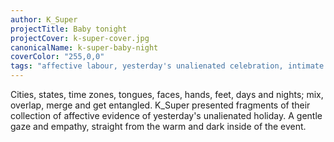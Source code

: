 ```yaml
---
author: K_Super
projectTitle: Baby tonight
projectCover: k-super-cover.jpg
canonicalName: k-super-baby-night
coverColor: "255,0,0"
tags: "affective labour, yesterday's unalienated celebration, intimate interfaces, dispersed collectivity, path stop"
---
```


Cities, states, time zones, tongues, faces, hands, feet, days and nights; mix, overlap, merge and get entangled. K\_Super presented fragments of their collection of affective evidence of yesterday's unalienated holiday. A gentle gaze and empathy, straight from the warm and dark inside of the event.
